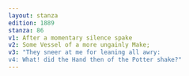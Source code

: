 ```yaml
---
layout: stanza
edition: 1889
stanza: 86
v1: After a momentary silence spake
v2: Some Vessel of a more ungainly Make;
v3: "They sneer at me for leaning all awry:
v4: What! did the Hand then of the Potter shake?"
---
```

